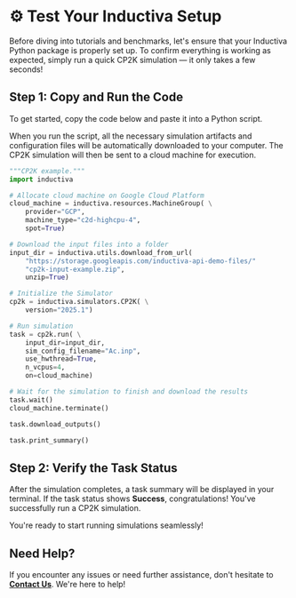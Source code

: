 # ⚙️ Test Your Inductiva Setup 
Before diving into tutorials and benchmarks, let's ensure that your Inductiva Python package is properly set up. To confirm everything is working as expected, simply run a quick CP2K simulation — it only takes a few seconds!

## Step 1: Copy and Run the Code
To get started, copy the code below and paste it into a Python script.

When you run the script, all the necessary simulation artifacts and configuration files will be automatically downloaded to your computer. The CP2K simulation will then be sent to a cloud machine for execution.

```python
"""CP2K example."""
import inductiva

# Allocate cloud machine on Google Cloud Platform
cloud_machine = inductiva.resources.MachineGroup( \
    provider="GCP",
    machine_type="c2d-highcpu-4",
    spot=True)

# Download the input files into a folder
input_dir = inductiva.utils.download_from_url(
    "https://storage.googleapis.com/inductiva-api-demo-files/"
    "cp2k-input-example.zip",
    unzip=True)

# Initialize the Simulator
cp2k = inductiva.simulators.CP2K( \
    version="2025.1")

# Run simulation
task = cp2k.run( \
    input_dir=input_dir,
    sim_config_filename="Ac.inp",
    use_hwthread=True,
    n_vcpus=4,
    on=cloud_machine)

# Wait for the simulation to finish and download the results
task.wait()
cloud_machine.terminate()

task.download_outputs()

task.print_summary()
```

## Step 2: Verify the Task Status
After the simulation completes, a task summary will be displayed in your terminal. If the task status shows **Success**, congratulations! You've successfully run a CP2K simulation.

You're ready to start running simulations seamlessly!

## Need Help?
If you encounter any issues or need further assistance, don't hesitate to [**Contact Us**](mailto:support@inductiva.ai). We're here to help!
